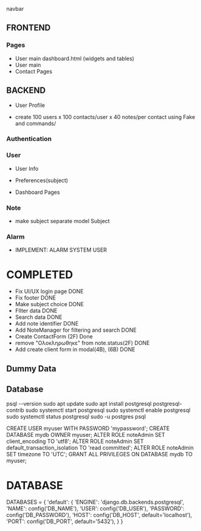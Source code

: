 
navbar 
## FRONTEND

### Pages
- User main dashboard.html (widgets and tables)
- User main
- Contact Pages
## BACKEND
- User Profile 

- create 100 users x 100 contacts/user x 40 notes/per contact using Fake and commands/
### Authentication

### User
- User Info
- Preferences(subject)

- Dashboard Pages

### Note
- make subject separate model Subject


### Alarm
- IMPLEMENT: ALARM SYSTEM USER

# COMPLETED
- Fix UI/UX login page DONE
- Fix footer DONE
- Make subject choice DONE
- FIlter data DONE
- Search data DONE 
- Add note identifier DONE
- Add NoteManager for filtering and search DONE
- Create ContactForm (2F) Done
- remove "Ολοκληρωθηκε" from note.status(2F) DONE
- Add create client form in modal(4B), (6B) DONE
## Dummy Data 



## Database
psql --version
sudo apt update
sudo apt install postgresql postgresql-contrib
sudo systemctl start postgresql
sudo systemctl enable postgresql
sudo systemctl status postgresql
sudo -u postgres psql

CREATE USER myuser WITH PASSWORD 'mypassword';
CREATE DATABASE mydb OWNER myuser;
ALTER ROLE noteAdmin SET client_encoding TO 'utf8';
ALTER ROLE noteAdmin SET default_transaction_isolation TO 'read committed';
ALTER ROLE noteAdmin SET timezone TO 'UTC';
GRANT ALL PRIVILEGES ON DATABASE mydb TO myuser;


# DATABASE
DATABASES = {
    'default': {
        'ENGINE': 'django.db.backends.postgresql',
        'NAME': config('DB_NAME'),
        'USER': config('DB_USER'),
        'PASSWORD': config('DB_PASSWORD'),
        'HOST': config('DB_HOST', default='localhost'),
        'PORT': config('DB_PORT', default='5432'),
    }
}
